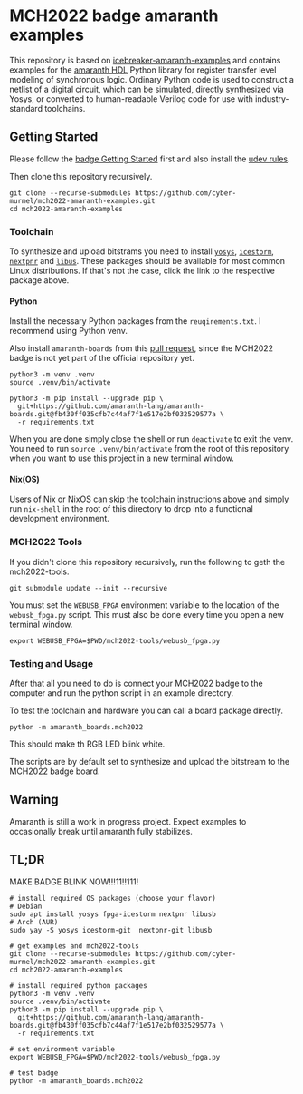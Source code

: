 # MCH2022 badge amaranth examples

This repository is based on [icebreaker-amaranth-examples](https://github.com/icebreaker-fpga/icebreaker-amaranth-examples) and contains examples for the [amaranth HDL](https://github.com/amaranth-lang/amaranth)
Python library for register transfer level modeling of synchronous logic. Ordinary Python code is
used to construct a netlist of a digital circuit, which can be simulated, directly synthesized via
Yosys, or converted to human-readable Verilog code for use with industry-standard toolchains.

## Getting Started
Please follow the [badge Getting Started](https://badge.team/docs/badges/mch2022/getting-started/) first and also install the [udev rules](https://badge.team/docs/badges/mch2022/software-development/#linux-permissions).

Then clone this repository recursively.

```shell
git clone --recurse-submodules https://github.com/cyber-murmel/mch2022-amaranth-examples.git
cd mch2022-amaranth-examples
```

### Toolchain
To synthesize and upload bitstrams you need to install
[`yosys`](https://yosyshq.net/yosys/download.html),
[`icestorm`](https://clifford.at/icestorm),
[`nextpnr`](https://github.com/YosysHQ/nextpnr) and
[`libus`](https://libusb.info/).
These packages should be available for most common Linux distributions.
If that's not the case, click the link to the respective package above.

#### Python
Install the necessary Python packages from the `reuqirements.txt`. I recommend using Python venv.

Also install `amaranth-boards` from this [pull request](https://github.com/amaranth-lang/amaranth-boards/pull/203), since the MCH2022 badge is not yet part of the official
repository yet.

```shell
python3 -m venv .venv
source .venv/bin/activate

python3 -m pip install --upgrade pip \
  git+https://github.com/amaranth-lang/amaranth-boards.git@fb430ff035cfb7c44af7f1e517e2bf032529577a \
  -r requirements.txt
```

When you are done simply close the shell or run `deactivate` to exit the venv.
You need to run `source .venv/bin/activate` from the root of this repository when you want to use this project in a new terminal window.

#### Nix(OS)
Users of Nix or NixOS can skip the toolchain instructions above and simply run `nix-shell` in the root of this directory to drop into a functional development environment.

### MCH2022 Tools
If you didn't clone this repository recursively, run the following to geth the mch2022-tools.

```shell
git submodule update --init --recursive
```

You must set the `WEBUSB_FPGA` environment variable to the location of the `webusb_fpga.py` script. This must also be done every time you open a new terminal window.
```shell
export WEBUSB_FPGA=$PWD/mch2022-tools/webusb_fpga.py
```

### Testing and Usage
After that all you need to do is connect your MCH2022 badge to the computer and run the python script
in an example directory.

To test the toolchain and hardware you can call a board package directly.
```shell
python -m amaranth_boards.mch2022
```
This should make th RGB LED blink white.

The scripts are by default set to synthesize and upload the bitstream to the MCH2022 badge board.

## Warning
Amaranth is still a work in progress project. Expect examples to occasionally break until amaranth
fully stabilizes.

## TL;DR
MAKE BADGE BLINK NOW!!!11!!111!
```shell
# install required OS packages (choose your flavor)
# Debian
sudo apt install yosys fpga-icestorm nextpnr libusb
# Arch (AUR)
sudo yay -S yosys icestorm-git  nextpnr-git libusb

# get examples and mch2022-tools
git clone --recurse-submodules https://github.com/cyber-murmel/mch2022-amaranth-examples.git
cd mch2022-amaranth-examples

# install required python packages
python3 -m venv .venv
source .venv/bin/activate
python3 -m pip install --upgrade pip \
  git+https://github.com/amaranth-lang/amaranth-boards.git@fb430ff035cfb7c44af7f1e517e2bf032529577a \
  -r requirements.txt

# set environment variable
export WEBUSB_FPGA=$PWD/mch2022-tools/webusb_fpga.py

# test badge
python -m amaranth_boards.mch2022
```